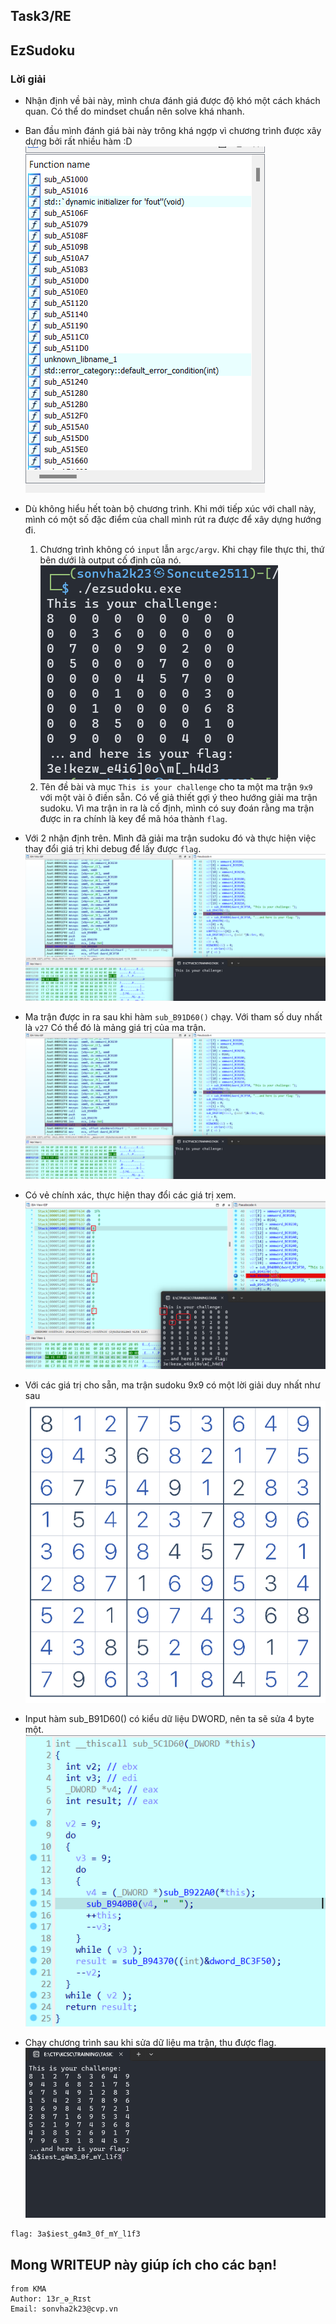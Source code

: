 ## Task3/RE

## EzSudoku

### Lời giải

- Nhận định về bài này, mình chưa đánh giá được độ khó một cách khách quan. Có thể do mindset chuẩn nên solve khá nhanh.

- Ban đầu mình đánh giá bài này trông khá ngợp vì chương trình được xây dựng bởi rất nhiều hàm :D
  ![Alt text](IMG/EzSudoku/image.png)
- Dù không hiểu hết toàn bộ chương trình. Khi mới tiếp xúc với chall này, mình có một số đặc điểm của chall mình rút ra được để xây dựng hướng đi.

  1. Chương trình không có `input` lẫn `argc/argv`. Khi chạy file thực thi, thứ bên dưới là output cố định của nó.
     ![Alt text](IMG/EzSudoku/image-1.png)
  2. Tên đề bài và mục `This is your challenge` cho ta một ma trận `9x9` với một vài ô điền sẵn. Có vể giả thiết gợi ý theo hướng giải ma trận sudoku. Vì ma trận in ra là cố định, mình có suy đoán rằng ma trận được in ra chính là key để mã hóa thành `flag`.

- Với 2 nhận định trên. Mình đã giải ma trận sudoku đó và thực hiện việc thay đổi giá trị khi debug để lấy được `flag`.
  ![Alt text](IMG/EzSudoku/image-2.png)
- Ma trận được in ra sau khi hàm `sub_B91D60()` chạy. Với tham số duy nhất là `v27` Có thể đó là mảng giá trị của ma trận.
  ![Alt text](IMG/EzSudoku/image-3.png)
- Có vẻ chính xác, thực hiện thay đổi các giá trị xem.
  ![Alt text](IMG/EzSudoku/image-4.png)
- Với các giá trị cho sẵn, ma trận sudoku 9x9 có một lời giải duy nhất như sau
  ![Alt text](IMG/EzSudoku/image-5.png)
- Input hàm sub_B91D60() có kiểu dữ liệu DWORD, nên ta sẽ sửa 4 byte một.
  ![Alt text](IMG/EzSudoku/image-6.png)
- Chạy chương trình sau khi sửa dữ liệu ma trận, thu được flag.
  ![Alt text](IMG/EzSudoku/image-7.png)

```
flag: 3a$iest_g4m3_0f_mY_l1f3
```

## Mong WRITEUP này giúp ích cho các bạn!

```
from KMA
Author: 13r_ə_Rɪst
Email: sonvha2k23@cvp.vn
```
